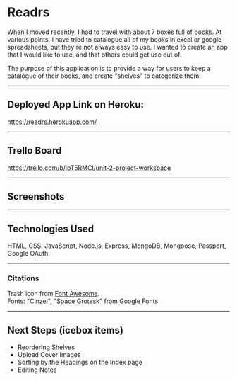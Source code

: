 # **Readrs**

 When I moved recently, I had to travel with about 7 boxes full of books. At various points, I have tried to catalogue all of my books in excel or google spreadsheets, but they're not always easy to use. I wanted to create an app that I would like to use, and that others could get use out of.

The purpose of this application is to provide a way for users to keep a catalogue of their books, and create "shelves" to categorize them.

***
## Deployed App Link on Heroku:  
https://readrs.herokuapp.com/

***

## Trello Board
https://trello.com/b/jpT5RMCl/unit-2-project-workspace

***

## Screenshots


***

## Technologies Used
HTML, CSS, JavaScript, Node.js, Express, MongoDB, Mongoose, Passport, Google OAuth 

***

### Citations
Trash icon from [Font Awesome](fontawesome.com).  
Fonts: "Cinzel", "Space Grotesk" from Google Fonts

***

## Next Steps (icebox items)
- Reordering Shelves
- Upload Cover Images
- Sorting by the Headings on the Index page
- Editing Notes


